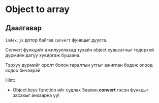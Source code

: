 # Object to array

## Даалгавар

`index.js` дотор байгаа `convert` функцыг дуусга.

Convert функцийг ажилууллахад тухайн object хувьсагчыг тодорхой дүрмийн дагуу хувиргаж буцаана.

Тэрхүү дүрмийг оролт болон гаралтын утгыг ажиглан бодож олоод кодоо бичээрэй

Hint:
* Object.keys function ийг судлах 
Зөвхөн **convert** гэсэн функцыг засахыг анхаарна уу!
